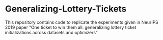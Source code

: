 # Generalizing-Lottery-Tickets
This repository contains code to replicate the experiments given in NeurIPS 2019 paper "One ticket to win them all: generalizing lottery ticket initializations across datasets and optimizers"
